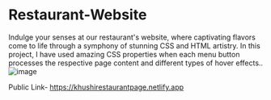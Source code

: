 # Restaurant-Website
Indulge your senses at our restaurant's website, where captivating flavors come to life through a symphony of stunning CSS and HTML artistry. In this project, I have used amazing CSS properties when each menu button processes the respective page content and different types of hover effects..
![image](https://github.com/kmishraa/Resturant-Website/assets/104066423/350d87ef-2484-4673-94e7-5020751837c1)

Public Link- https://khushirestaurantpage.netlify.app




